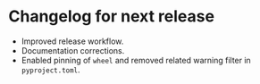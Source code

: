 <!-- SPDX-FileCopyrightText: 2022 geisserml <geisserml@gmail.com> -->
<!-- SPDX-License-Identifier: CC-BY-4.0 -->

# Changelog for next release

- Improved release workflow.
- Documentation corrections.
- Enabled pinning of `wheel` and removed related warning filter in `pyproject.toml`.

